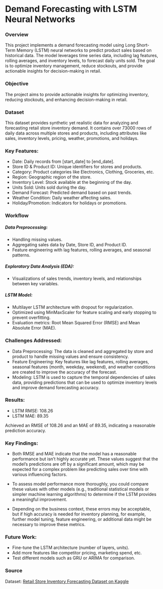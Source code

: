 # Demand Forecasting with LSTM Neural Networks

### Overview

This project implements a demand forecasting model using Long Short-Term Memory (LSTM) neural networks to predict product sales based on historical data. The model leverages time series data, including lag features, rolling averages, and inventory levels, to forecast daily units sold. The goal is to optimize inventory management, reduce stockouts, and provide actionable insights for decision-making in retail.

### Objective

The project aims to provide actionable insights for optimizing inventory, reducing stockouts, and enhancing decision-making in retail.

### Dataset

This dataset provides synthetic yet realistic data for analyzing and forecasting retail store inventory demand. It contains over 73000 rows of daily data across multiple stores and products, including attributes like sales, inventory levels, pricing, weather, promotions, and holidays.

### Key Features:

- Date: Daily records from [start_date] to [end_date].
- Store ID & Product ID: Unique identifiers for stores and products.
- Category: Product categories like Electronics, Clothing, Groceries, etc.
- Region: Geographic region of the store.
- Inventory Level: Stock available at the beginning of the day.
- Units Sold: Units sold during the day.
- Demand Forecast: Predicted demand based on past trends.
- Weather Condition: Daily weather affecting sales.
- Holiday/Promotion: Indicators for holidays or promotions.

### Workflow

##### Data Preprocessing:
- Handling missing values.
- Aggregating sales data by Date, Store ID, and Product ID.
- Feature engineering with lag features, rolling averages, and seasonal patterns.

##### Exploratory Data Analysis (EDA):
- Visualizations of sales trends, inventory levels, and relationships between key variables.

##### LSTM Model:
- Multilayer LSTM architecture with dropout for regularization.
- Optimized using MinMaxScaler for feature scaling and early stopping to prevent overfitting.
- Evaluation metrics: Root Mean Squared Error (RMSE) and Mean Absolute Error (MAE).

### Challenges Addressed:

- Data Preprocessing: The data is cleaned and aggregated by store and product to handle missing values and ensure consistency.
- Feature Engineering: Key features like lag features, rolling averages, seasonal features (month, weekday, weekend), and weather conditions are created to improve the accuracy of the forecast.
- Modeling: LSTM is used to capture the temporal dependencies of sales data, providing predictions that can be used to optimize inventory levels and improve demand forecasting accuracy.

### Results:

- LSTM RMSE: 108.26
- LSTM MAE: 89.35

Achieved an RMSE of 108.26 and an MAE of 89.35, indicating a reasonable prediction accuracy.

### Key Findings:

- Both RMSE and MAE indicate that the model has a reasonable performance but isn’t highly accurate yet. These values suggest that the model’s predictions are off by a significant amount, which may be expected for a complex problem like predicting sales over time with various influencing factors.

- To assess model performance more thoroughly, you could compare these values with other models (e.g., traditional statistical models or simpler machine learning algorithms) to determine if the LSTM provides a meaningful improvement.

- Depending on the business context, these errors may be acceptable, but if high accuracy is needed for inventory planning, for example, further model tuning, feature engineering, or additional data might be necessary to improve these metrics.

### Future Work:

- Fine-tune the LSTM architecture (number of layers, units).
- Add more features like competitor pricing, marketing spend, etc.
- Test different models such as GRU or ARIMA for comparison.

### Source

Dataset: [Retail Store Inventory Forecasting Dataset on Kaggle](https://www.kaggle.com/datasets/anirudhchauhan/retail-store-inventory-forecasting-dataset/data)
